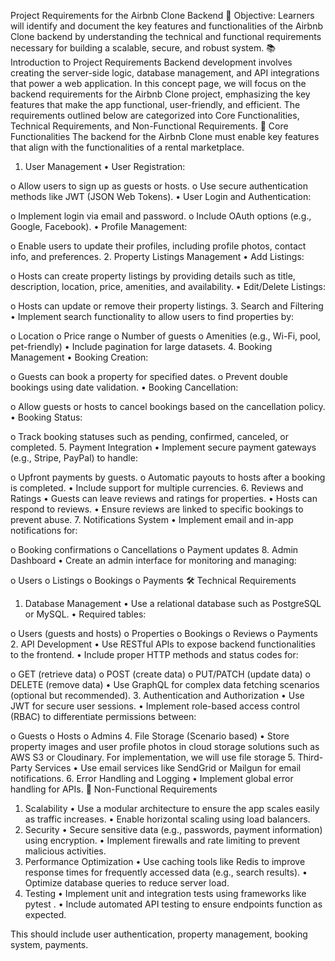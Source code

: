 Project Requirements for the Airbnb Clone Backend
🎯 Objective:
Learners will identify and document the key features and functionalities of the Airbnb Clone backend by understanding the technical and functional requirements necessary for building a scalable, secure, and robust system.
📚 Introduction to Project Requirements
Backend development involves creating the server-side logic, database management, and API integrations that power a web application. In this concept page, we will focus on the backend requirements for the Airbnb Clone project, emphasizing the key features that make the app functional, user-friendly, and efficient.
The requirements outlined below are categorized into Core Functionalities, Technical Requirements, and Non-Functional Requirements.
🔑 Core Functionalities
The backend for the Airbnb Clone must enable key features that align with the functionalities of a rental marketplace.
1. User Management
•	User Registration:

o	Allow users to sign up as guests or hosts.
o	Use secure authentication methods like JWT (JSON Web Tokens).
•	User Login and Authentication:

o	Implement login via email and password.
o	Include OAuth options (e.g., Google, Facebook).
•	Profile Management:

o	Enable users to update their profiles, including profile photos, contact info, and preferences.
2. Property Listings Management
•	Add Listings:

o	Hosts can create property listings by providing details such as title, description, location, price, amenities, and availability.
•	Edit/Delete Listings:

o	Hosts can update or remove their property listings.
3. Search and Filtering
•	Implement search functionality to allow users to find properties by:

o	Location
o	Price range
o	Number of guests
o	Amenities (e.g., Wi-Fi, pool, pet-friendly)
•	Include pagination for large datasets.
4. Booking Management
•	Booking Creation:

o	Guests can book a property for specified dates.
o	Prevent double bookings using date validation.
•	Booking Cancellation:

o	Allow guests or hosts to cancel bookings based on the cancellation policy.
•	Booking Status:

o	Track booking statuses such as pending, confirmed, canceled, or completed.
5. Payment Integration
•	Implement secure payment gateways (e.g., Stripe, PayPal) to handle:

o	Upfront payments by guests.
o	Automatic payouts to hosts after a booking is completed.
•	Include support for multiple currencies.
6. Reviews and Ratings
•	Guests can leave reviews and ratings for properties.
•	Hosts can respond to reviews.
•	Ensure reviews are linked to specific bookings to prevent abuse.
7. Notifications System
•	Implement email and in-app notifications for:

o	Booking confirmations
o	Cancellations
o	Payment updates
8. Admin Dashboard
•	Create an admin interface for monitoring and managing:

o	Users
o	Listings
o	Bookings
o	Payments
🛠️ Technical Requirements
1. Database Management
•	Use a relational database such as PostgreSQL or MySQL.
•	Required tables:

o	Users (guests and hosts)
o	Properties
o	Bookings
o	Reviews
o	Payments
2. API Development
•	Use RESTful APIs to expose backend functionalities to the frontend.
•	Include proper HTTP methods and status codes for:

o	GET (retrieve data)
o	POST (create data)
o	PUT/PATCH (update data)
o	DELETE (remove data)
•	Use GraphQL for complex data fetching scenarios (optional but recommended).
3. Authentication and Authorization
•	Use JWT for secure user sessions.
•	Implement role-based access control (RBAC) to differentiate permissions between:

o	Guests
o	Hosts
o	Admins
4. File Storage (Scenario based)
•	Store property images and user profile photos in cloud storage solutions such as AWS S3 or Cloudinary. For implementation, we will use file storage
5. Third-Party Services
•	Use email services like SendGrid or Mailgun for email notifications.
6. Error Handling and Logging
•	Implement global error handling for APIs.
🚀 Non-Functional Requirements
1. Scalability
•	Use a modular architecture to ensure the app scales easily as traffic increases.
•	Enable horizontal scaling using load balancers.
2. Security
•	Secure sensitive data (e.g., passwords, payment information) using encryption.
•	Implement firewalls and rate limiting to prevent malicious activities.
3. Performance Optimization
•	Use caching tools like Redis to improve response times for frequently accessed data (e.g., search results).
•	Optimize database queries to reduce server load.
4. Testing
•	Implement unit and integration tests using frameworks like pytest .
•	Include automated API testing to ensure endpoints function as expected.

This should include user 
authentication, 
property management, 
booking system, 
payments.
 
      

